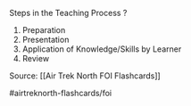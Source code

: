 Steps in the Teaching Process
?
1. Preparation
2. Presentation
3. Application of Knowledge/Skills by Learner
4. Review
<!--SR:!2022-09-28,1,230-->

Source: [[Air Trek North FOI Flashcards]]

#airtreknorth-flashcards/foi